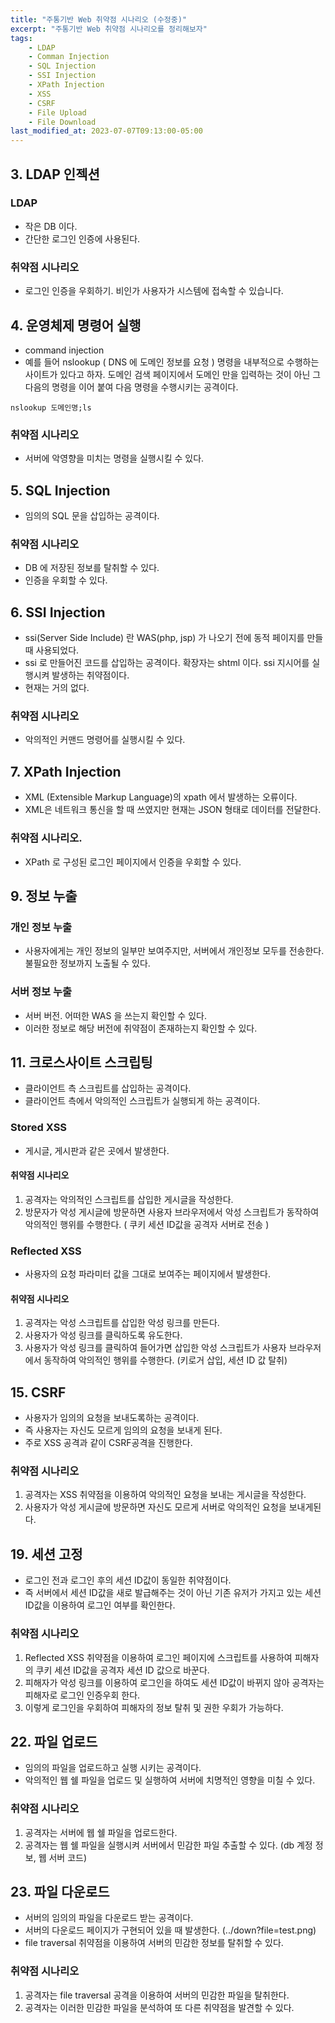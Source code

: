 ```yaml
---
title: "주통기반 Web 취약점 시나리오 (수정중)"
excerpt: "주통기반 Web 취약점 시나리오를 정리해보자"
tags:
    - LDAP
    - Comman Injection
    - SQL Injection
    - SSI Injection
    - XPath Injection
    - XSS
    - CSRF
    - File Upload
    - File Download
last_modified_at: 2023-07-07T09:13:00-05:00
---
```


## 3. LDAP 인젝션

### LDAP
- 작은 DB 이다.
- 간단한 로그인 인증에 사용된다.

### 취약점 시나리오
- 로그인 인증을 우회하기. 비인가 사용자가 시스템에 접속할 수 있습니다.

## 4. 운영체제 명령어 실행
- command injection
- 예를 들어 nslookup ( DNS 에 도메인 정보를 요청 ) 명령을 내부적으로 수행하는 사이트가 있다고 하자. 도메인 검색 페이지에서 도메인 만을 입력하는 것이 아닌 그 다음의 명령을 이어 붙여 다음 명령을 수행시키는 공격이다.

```
nslookup 도메인명;ls
```

### 취약점 시나리오
- 서버에 악영향을 미치는 명령을 실행시킬 수 있다.

## 5. SQL Injection
- 임의의 SQL 문을 삽입하는 공격이다.

### 취약점 시나리오
- DB 에 저장된 정보를 탈취할 수 있다.
- 인증을 우회할 수 있다.

## 6. SSI Injection
- ssi(Server Side Include) 란 WAS(php, jsp) 가 나오기 전에 동적 페이지를 만들 때 사용되었다.
- ssi 로 만들어진 코드를 삽입하는 공격이다. 확장자는 shtml 이다. ssi 지시어를 실행시켜 발생하는 취약점이다.
- 현재는 거의 없다.

### 취약점 시나리오
- 악의적인 커맨드 명령어를 실행시킬 수 있다.

## 7. XPath Injection
- XML (Extensible Markup Language)의 xpath 에서 발생하는 오류이다.
- XML은 네트워크 통신을 할 때 쓰였지만 현재는 JSON 형태로 데이터를 전달한다.

### 취약점 시나리오.
- XPath 로 구성된 로그인 페이지에서 인증을 우회할 수 있다.

## 9. 정보 누출

### 개인 정보 누출
- 사용자에게는 개인 정보의 일부만 보여주지만, 서버에서 개인정보 모두를 전송한다. 불필요한 정보까지 노출될 수 있다.

### 서버 정보 누출
- 서버 버전. 어떠한 WAS 을 쓰는지 확인할 수 있다. 
- 이러한 정보로 해당 버전에 취약점이 존재하는지 확인할 수 있다.

## 11. 크로스사이트 스크립팅
- 클라이언트 측 스크립트를 삽입하는 공격이다.
- 클라이언트 측에서 악의적인 스크립트가 실행되게 하는 공격이다.

###  Stored XSS
- 게시글, 게시판과 같은 곳에서 발생한다.

#### 취약점 시나리오
1. 공격자는 악의적인 스크립트를 삽입한 게시글을 작성한다.
2. 방문자가 악성 게시글에 방문하면 사용자 브라우저에서 악성 스크립트가 동작하여 악의적인 행위를 수행한다. ( 쿠키 세션 ID값을 공격자 서버로 전송 )

### Reflected XSS
- 사용자의 요청 파라미터 값을 그대로 보여주는 페이지에서 발생한다.

#### 취약점 시나리오
1. 공격자는 악성 스크립트를 삽입한 악성 링크를 만든다.
2. 사용자가 악성 링크를 클릭하도록 유도한다.
3. 사용자가 악성 링크를 클릭하여 들어가면 삽입한 악성 스크립트가 사용자 브라우저에서 동작하여 악의적인 행위를 수행한다. (키로거 삽입, 세션 ID 값 탈취)

## 15. CSRF
- 사용자가 임의의 요청을 보내도록하는 공격이다.
- 즉 사용자는 자신도 모르게 임의의 요청을 보내게 된다.
- 주로 XSS 공격과 같이 CSRF공격을 진행한다.

### 취약점 시나리오
1. 공격자는 XSS 취약점을 이용하여 악의적인 요청을 보내는 게시글을 작성한다.
2. 사용자가 악성 게시글에 방문하면 자신도 모르게 서버로 악의적인 요청을 보내게된다.

## 19. 세션 고정
- 로그인 전과 로그인 후의 세션 ID값이 동일한 취약점이다.
- 즉 서버에서 세션 ID값을 새로 발급해주는 것이 아닌 기존 유저가 가지고 있는 세션 ID값을 이용하여 로그인 여부를 확인한다.

### 취약점 시나리오
1. Reflected XSS 취약점을 이용하여 로그인 페이지에 스크립트를 사용하여 피해자의 쿠키 세션 ID값을 공격자 세션 ID 값으로 바꾼다.
2. 피해자가 악성 링크를 이용하여 로그인을 하여도 세션 ID값이 바뀌지 않아 공격자는 피해자로 로그인 인증우회 한다.
3. 이렇게 로그인을 우회하여 피해자의 정보 탈취 및 권한 우회가 가능하다.


## 22. 파일 업로드
- 임의의 파일을 업로드하고 실행 시키는 공격이다.
- 악의적인 웹 쉘 파일을 업로드 및 실행하여 서버에 치명적인 영향을 미칠 수 있다.

### 취약점 시나리오
1. 공격자는 서버에 웹 쉘 파일을 업로드한다.
2. 공격자는 웹 쉘 파일을 실행시켜 서버에서 민감한 파일 추출할 수 있다. (db 계정 정보, 웹 서버 코드)


## 23. 파일 다운로드
- 서버의 임의의 파일을 다운로드 받는 공격이다.
- 서버의 다운로드 페이지가 구현되어 있을 때 발생한다. (../down?file=test.png)
- file traversal 취약점을 이용하여 서버의 민감한 정보를 탈취할 수 있다.

### 취약점 시나리오
1. 공격자는 file traversal 공격을 이용하여 서버의 민감한 파일을 탈취한다.
2. 공격자는 이러한 민감한 파일을 분석하여 또 다른 취약점을 발견할 수 있다.